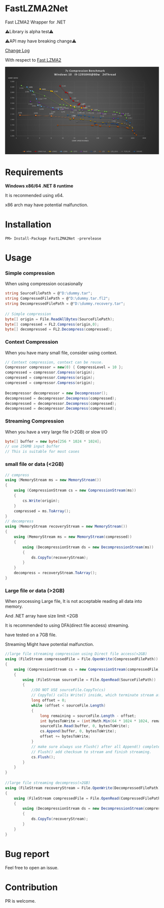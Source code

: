 # FastLZMA2Net

Fast LZMA2 Wrapper for .NET

⚠️Library is alpha test⚠️

⚠️API may have breaking change⚠️

[Change Log](ChangeLog.md)

With respect to [Fast LZMA2](https://github.com/conor42/fast-lzma2)

![](./readme/benchmark.png)

# Requirements

**Windows x86/64 .NET 8 runtime**

It is reconmended using x64. 

x86 arch may have potential malfunction.

# Installation

`PM> Install-Package FastLZMA2Net -prerelease`

# Usage

### Simple compression

When using compression occasionally

``` c#
string SourceFilePath = @"D:\dummy.tar";
string CompressedFilePath = @"D:\dummy.tar.fl2";
string DecompressedFilePath = @"D:\dummy.recovery.tar";

// Simple compression
byte[] origin = File.ReadAllBytes(SourceFilePath);
byte[] compressed = FL2.Compress(origin,0);
byte[] decompressed = FL2.Decompress(compressed);
```

### Context Compression

When you have many small file, consider using context.

```c#
// Context compression, context can be reuse.
Compressor compressor = new(0) { CompressLevel = 10 };
compressed = compressor.Compress(origin);
compressed = compressor.Compress(origin);
compressed = compressor.Compress(origin);

Decompressor decompressor = new Decompressor();
decompressed = decompressor.Decompress(compressed);
decompressed = decompressor.Decompress(compressed);
decompressed = decompressor.Decompress(compressed);
```


### Streaming Compression 

When you have a very large file (>2GB) or slow I/O

``` c# 
byte[] buffer = new byte[256 * 1024 * 1024]; 
// use 256MB input buffer 
// This is suitable for most cases
``` 
### small file or data (<2GB)
``` c# 
// compress
using (MemoryStream ms = new MemoryStream())
{
    using (CompressionStream cs = new CompressionStream(ms))
    {
        cs.Write(origin);
    }
    compressed = ms.ToArray();
}
// decompress
using (MemoryStream recoveryStream = new MemoryStream())
{
    using (MemoryStream ms = new MemoryStream(compressed))
    {
        using (DecompressionStream ds = new DecompressionStream(ms))
        {
            ds.CopyTo(recoveryStream);
        }
    }
    decompress = recoveryStream.ToArray();
}
```

### Large file or data (>2GB)

When processing Large file, It is not acceptable reading all data into memory.

And .NET array have size limit <2GB 

It is recommended to using DFA(direct file access) streaming.

have tested on a 7GB file. 

Streaming Might have potential malfunction.
```c#
//large file streaming compression using Direct file access(>2GB)
using (FileStream compressedFile = File.OpenWrite(CompressedFilePath))
{
    using (CompressionStream cs = new CompressionStream(compressedFile))
    {
        using (FileStream sourceFile = File.OpenRead(SourceFilePath))
        {
            //DO NOT USE sourceFile.CopyTo(cs)
            // CopyTo() calls Write() inside, which terminate stream after 1 cycle.
            long offset = 0;
            while (offset < sourceFile.Length)
            {
                long remaining = sourceFile.Length - offset;
                int bytesToWrite = (int)Math.Min(64 * 1024 * 1024, remaining);
                sourceFile.Read(buffer, 0, bytesToWrite);
                cs.Append(buffer, 0, bytesToWrite);
                offset += bytesToWrite;
            }
            // make sure always use Flush() after all Append() complete
            // Flush() add checksum to stream and finish streaming.
            cs.Flush();
        }
    }
}

//large file streaming decompress(>2GB)
using (FileStream recoveryStream = File.OpenWrite(DecompressedFilePath))
{
    using (FileStream compressedFile = File.OpenRead(CompressedFilePath))
    {
        using (DecompressionStream ds = new DecompressionStream(compressedFile))
        {
            ds.CopyTo(recoveryStream);
        }
    }
}
```

# Bug report 

Feel free to open an issue.

# Contribution

PR is welcome.

